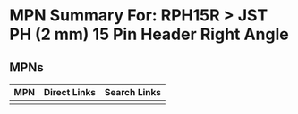 



# MPN Summary For: RPH15R > JST PH (2 mm) 15 Pin Header Right Angle

## MPNs
  

|MPN|Direct Links|Search Links|
| :--- | :--- | :--- |
||||
